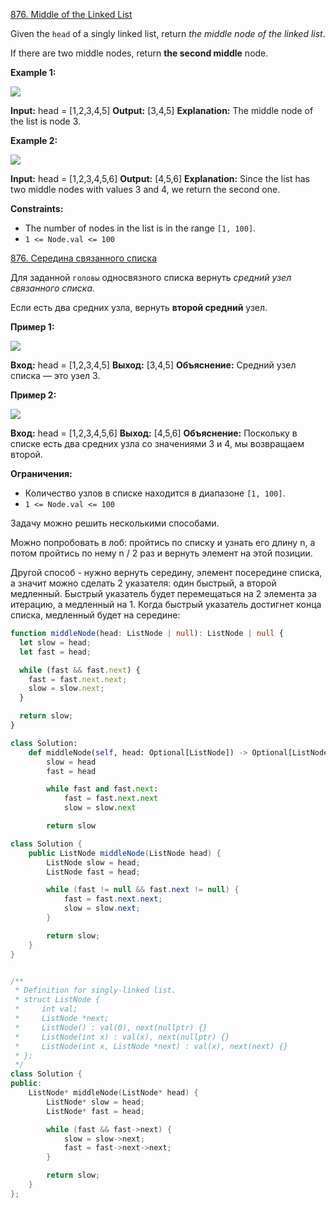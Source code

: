 [876. Middle of the Linked List](https://leetcode.com/problems/middle-of-the-linked-list/)

Given the `head` of a singly linked list, return *the middle node of the linked list*.

If there are two middle nodes, return **the second middle** node.

**Example 1:**

![](https://assets.leetcode.com/uploads/2021/07/23/lc-midlist1.jpg)

**Input:** head = [1,2,3,4,5]
**Output:** [3,4,5]
**Explanation:** The middle node of the list is node 3.

**Example 2:**

![](https://assets.leetcode.com/uploads/2021/07/23/lc-midlist2.jpg)

**Input:** head = [1,2,3,4,5,6]
**Output:** [4,5,6]
**Explanation:** Since the list has two middle nodes with values 3 and 4, we return the second one.

**Constraints:**

- The number of nodes in the list is in the range `[1, 100]`.
- `1 <= Node.val <= 100`

[876. Середина связанного списка](https://leetcode.com/problems/middle-of-the-linked-list/)

Для заданной `головы` односвязного списка вернуть *средний узел связанного списка*.

Если есть два средних узла, вернуть **второй средний** узел.

**Пример 1:**

![](https://assets.leetcode.com/uploads/2021/07/23/lc-midlist1.jpg)

**Вход:** head = [1,2,3,4,5]
**Выход:** [3,4,5]
**Объяснение:** Средний узел списка — это узел 3.

**Пример 2:**

![](https://assets.leetcode.com/uploads/2021/07/23/lc-midlist2.jpg)

**Вход:** head = [1,2,3,4,5,6]
**Выход:** [4,5,6]
**Объяснение:** Поскольку в списке есть два средних узла со значениями 3 и 4, мы возвращаем второй.

**Ограничения:**

- Количество узлов в списке находится в диапазоне `[1, 100]`.
- `1 <= Node.val <= 100`

Задачу можно решить несколькими способами.

Можно попробовать в лоб: пройтись по списку и узнать его длину n, а потом пройтись по нему n / 2 раз и вернуть элемент на этой позиции.

Другой способ - нужно вернуть середину, элемент посередине списка, а значит можно сделать 2 указателя: один быстрый, а второй медленный. Быстрый указатель будет перемещаться на 2 элемента за итерацию, а медленный на 1. Когда быстрый указатель достигнет конца списка, медленный будет на середине:

```typescript
function middleNode(head: ListNode | null): ListNode | null {
  let slow = head;
  let fast = head;

  while (fast && fast.next) {
    fast = fast.next.next;
    slow = slow.next;
  }

  return slow;
}
```

```python
class Solution:
    def middleNode(self, head: Optional[ListNode]) -> Optional[ListNode]:
        slow = head
        fast = head

        while fast and fast.next:
            fast = fast.next.next
            slow = slow.next

        return slow
```

```java
class Solution {
    public ListNode middleNode(ListNode head) {
        ListNode slow = head;
        ListNode fast = head;

        while (fast != null && fast.next != null) {
            fast = fast.next.next;
            slow = slow.next;
        }

        return slow;
    }
}
```

```cpp

/**
 * Definition for singly-linked list.
 * struct ListNode {
 *     int val;
 *     ListNode *next;
 *     ListNode() : val(0), next(nullptr) {}
 *     ListNode(int x) : val(x), next(nullptr) {}
 *     ListNode(int x, ListNode *next) : val(x), next(next) {}
 * };
 */
class Solution {
public:
    ListNode* middleNode(ListNode* head) {
        ListNode* slow = head;
        ListNode* fast = head;

        while (fast && fast->next) {
            slow = slow->next;
            fast = fast->next->next;
        }

        return slow;
    }
};

```
